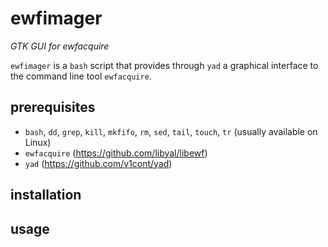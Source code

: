 # ewfimager
_GTK GUI for ewfacquire_

`ewfimager` is a `bash` script that provides through `yad` a graphical interface to the command line tool `ewfacquire`.

## prerequisites

- `bash`, `dd`, `grep`, `kill`, `mkfifo`, `rm`, `sed`, `tail`, `touch`, `tr` (usually available on Linux)
- `ewfacquire` (https://github.com/libyal/libewf)
- `yad` (https://github.com/v1cont/yad)

## installation

## usage
